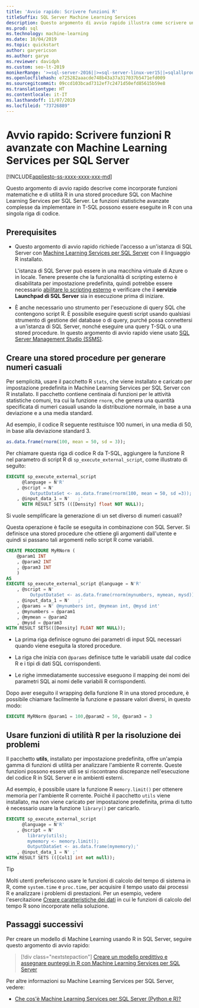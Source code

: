 ```yaml
---
title: 'Avvio rapido: Scrivere funzioni R'
titleSuffix: SQL Server Machine Learning Services
description: Questo argomento di avvio rapido illustra come scrivere una funzione R per il calcolo statistico avanzato con Machine Learning Services per SQL Server.
ms.prod: sql
ms.technology: machine-learning
ms.date: 10/04/2019
ms.topic: quickstart
author: garyericson
ms.author: garye
ms.reviewer: davidph
ms.custom: seo-lt-2019
monikerRange: '>=sql-server-2016||>=sql-server-linux-ver15||=sqlallproducts-allversions'
ms.openlocfilehash: e725282aaacde748b43a37a317037b5471efd009
ms.sourcegitcommit: 09ccd103bcad7312ef7c2471d50efd85615b59e8
ms.translationtype: HT
ms.contentlocale: it-IT
ms.lasthandoff: 11/07/2019
ms.locfileid: "73726889"
---
```

# <a name="quickstart-write-advanced-r-functions-with-sql-server-machine-learning-services"></a>Avvio rapido: Scrivere funzioni R avanzate con Machine Learning Services per SQL Server
[!INCLUDE[appliesto-ss-xxxx-xxxx-xxx-md](../../includes/appliesto-ss-xxxx-xxxx-xxx-md.md)]

Questo argomento di avvio rapido descrive come incorporate funzioni matematiche e di utilità R in una stored procedure SQL con Machine Learning Services per SQL Server. Le funzioni statistiche avanzate complesse da implementare in T-SQL possono essere eseguite in R con una singola riga di codice.

## <a name="prerequisites"></a>Prerequisites

- Questo argomento di avvio rapido richiede l'accesso a un'istanza di SQL Server con [Machine Learning Services per SQL Server](../install/sql-machine-learning-services-windows-install.md) con il linguaggio R installato.

  L'istanza di SQL Server può essere in una macchina virtuale di Azure o in locale. Tenere presente che la funzionalità di scripting esterno è disabilitata per impostazione predefinita, quindi potrebbe essere necessario [abilitare lo scripting esterno](../install/sql-machine-learning-services-windows-install.md#bkmk_enableFeature) e verificare che il **servizio Launchpad di SQL Server** sia in esecuzione prima di iniziare.

- È anche necessario uno strumento per l'esecuzione di query SQL che contengono script R. È possibile eseguire questi script usando qualsiasi strumento di gestione del database o di query, purché possa connettersi a un'istanza di SQL Server, nonché eseguire una query T-SQL o una stored procedure. In questo argomento di avvio rapido viene usato [SQL Server Management Studio (SSMS)](https://docs.microsoft.com/sql/ssms/sql-server-management-studio-ssms).

## <a name="create-a-stored-procedure-to-generate-random-numbers"></a>Creare una stored procedure per generare numeri casuali

Per semplicità, usare il pacchetto R `stats`, che viene installato e caricato per impostazione predefinita in Machine Learning Services per SQL Server con R installato. Il pacchetto contiene centinaia di funzioni per le attività statistiche comuni, tra cui la funzione `rnorm`, che genera una quantità specificata di numeri casuali usando la distribuzione normale, in base a una deviazione e a una media standard.

Ad esempio, il codice R seguente restituisce 100 numeri, in una media di 50, in base alla deviazione standard 3.

```R
as.data.frame(rnorm(100, mean = 50, sd = 3));
```

Per chiamare questa riga di codice R da T-SQL, aggiungere la funzione R nel parametro di script R di `sp_execute_external_script`, come illustrato di seguito:

```sql
EXECUTE sp_execute_external_script
      @language = N'R'
    , @script = N'
         OutputDataSet <- as.data.frame(rnorm(100, mean = 50, sd =3));'
    , @input_data_1 = N'   ;'
      WITH RESULT SETS (([Density] float NOT NULL));
```

Si vuole semplificare la generazione di un set diverso di numeri casuali?

Questa operazione è facile se eseguita in combinazione con SQL Server. Si definisce una stored procedure che ottiene gli argomenti dall'utente e quindi si passano tali argomenti nello script R come variabili.

```sql
CREATE PROCEDURE MyRNorm (
    @param1 INT
    , @param2 INT
    , @param3 INT
    )
AS
EXECUTE sp_execute_external_script @language = N'R'
    , @script = N'
         OutputDataSet <- as.data.frame(rnorm(mynumbers, mymean, mysd));'
    , @input_data_1 = N'   ;'
    , @params = N' @mynumbers int, @mymean int, @mysd int'
    , @mynumbers = @param1
    , @mymean = @param2
    , @mysd = @param3
WITH RESULT SETS(([Density] FLOAT NOT NULL));
```

- La prima riga definisce ognuno dei parametri di input SQL necessari quando viene eseguita la stored procedure.

- La riga che inizia con `@params` definisce tutte le variabili usate dal codice R e i tipi di dati SQL corrispondenti.

- Le righe immediatamente successive eseguono il mapping dei nomi dei parametri SQL ai nomi delle variabili R corrispondenti.

Dopo aver eseguito il wrapping della funzione R in una stored procedure, è possibile chiamare facilmente la funzione e passare valori diversi, in questo modo:

```sql
EXECUTE MyRNorm @param1 = 100,@param2 = 50, @param3 = 3
```

## <a name="use-r-utility-functions-for-troubleshooting"></a>Usare funzioni di utilità R per la risoluzione dei problemi

Il pacchetto **utils**, installato per impostazione predefinita, offre un'ampia gamma di funzioni di utilità per analizzare l'ambiente R corrente. Queste funzioni possono essere utili se si riscontrano discrepanze nell'esecuzione del codice R in SQL Server e in ambienti esterni.

Ad esempio, è possibile usare la funzione R `memory.limit()` per ottenere memoria per l'ambiente R corrente. Poiché il pacchetto `utils` viene installato, ma non viene caricato per impostazione predefinita, prima di tutto è necessario usare la funzione `library()` per caricarlo.

```sql
EXECUTE sp_execute_external_script
      @language = N'R'
    , @script = N'
        library(utils);
        mymemory <- memory.limit();
        OutputDataSet <- as.data.frame(mymemory);'
    , @input_data_1 = N' ;'
WITH RESULT SETS (([Col1] int not null));
```

> [!TIP]
> Molti utenti preferiscono usare le funzioni di calcolo del tempo di sistema in R, come `system.time` e `proc.time`, per acquisire il tempo usato dai processi R e analizzare i problemi di prestazioni. Per un esempio, vedere l'esercitazione [Creare caratteristiche dei dati](../tutorials/walkthrough-create-data-features.md) in cui le funzioni di calcolo del tempo R sono incorporate nella soluzione.

## <a name="next-steps"></a>Passaggi successivi

Per creare un modello di Machine Learning usando R in SQL Server, seguire questo argomento di avvio rapido:

> [!div class="nextstepaction"]
> [Creare un modello predittivo e assegnare punteggi in R con Machine Learning Services per SQL Server](quickstart-r-train-score-model.md)

Per altre informazioni su Machine Learning Services per SQL Server, vedere:

- [Che cos'è Machine Learning Services per SQL Server (Python e R)?](../what-is-sql-server-machine-learning.md)
